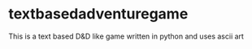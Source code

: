 # textbasedadventuregame
This is a text based D&amp;D like game written in python and uses ascii art

